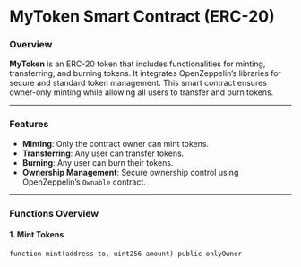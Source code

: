 # **MyToken Smart Contract (ERC-20)**

### **Overview**
**MyToken** is an ERC-20 token that includes functionalities for minting, transferring, and burning tokens. It integrates OpenZeppelin’s libraries for secure and standard token management. This smart contract ensures owner-only minting while allowing all users to transfer and burn tokens.

---

### **Features**
- **Minting**: Only the contract owner can mint tokens.
- **Transferring**: Any user can transfer tokens.
- **Burning**: Any user can burn their tokens.
- **Ownership Management**: Secure ownership control using OpenZeppelin’s `Ownable` contract.

---

### **Functions Overview**

#### 1. **Mint Tokens**
```solidity
function mint(address to, uint256 amount) public onlyOwner
